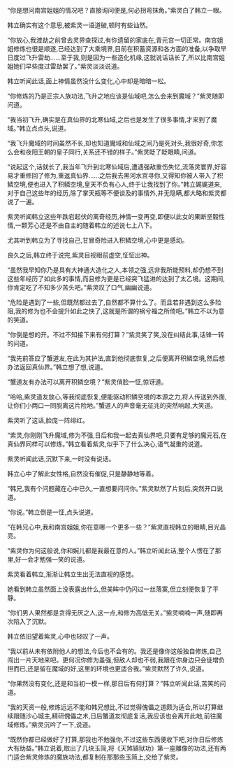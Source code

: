 
“你是想问南宫姐姐的情况吧？直接询问便是,何必拐弯抹角。”紫灵白了韩立一眼。

韩立确实有这个意思,被紫灵一语道破,顿时有些讪然。

“你放心,我渡劫之前曾去灵界查探过,有你遗留的家底在,青元宫一切正常。南宫姐姐修炼也很是顺遂,已经达到了大乘境界,目前在积蓄资源和各方面的准备,以争取早日度过飞升雷劫……至于我,则是因为一些造化机缘,这就说话话长了,所以比南宫姐姐她们早些度过雷劫罢了。”紫灵淡淡说道。

韩立听闻此话,面上神情虽然没什么变化,心中却是暗暗一松。

“你修炼的乃是正宗人族功法,飞升之地应该是仙域吧,怎么会来到魔域？”紫灵随即问道。

“我当初飞升,确实是在真仙界的北寒仙域,之后也是发生了很多事情,才来到了魔域。”韩立点点头,说道。

“我飞升魔域的时间虽然不长,却也知道魔域和仙域之间乃是死对头,我很好奇,你怎么会和夜阳王朝的皇子同行,关系还不错的样子。”紫灵眨了眨眼睛,问道。

“说起这个,话就长了,我当年飞升到北寒仙域后,遭遇强敌重伤失忆,流落灵寰界,好容易才重修回了修为,重返真仙界……之后我去黑河水宫寻你,又得知你被人带入了积鳞空境,便也进入了积鳞空境,皇天不负有心人,终于让我找到了你。”韩立娓娓道来,对于自己这些年的经历,除了掌天瓶等不便谈及的事情外,并无隐瞒,都大略和紫灵都说了一遍。

紫灵听闻韩立这些年跌宕起伏的离奇经历,神情一变再变,即便以此女的果断坚毅性情,一颗芳心还是不由自主的随着韩立的述说七上八下。

尤其听到韩立为了寻找自己,甘冒奇险进入积鳞空境,心中更是感动。

良久之后,韩立终于说完,紫灵目视眼前虚空,怔怔出神。

“虽然我早知你乃是具有大神通大造化之人,本领之强,远非我所能预料,却仍想不到这些年经历了如此多的事情,而且修为更是已经突飞猛进的达到了太乙境。这期间,你肯定吃了不知多少苦头吧。”紫灵叹了口气,幽幽说道。

“危险是遇到了一些,但既然都过去了,自然都不算什么了。而且若非遇到这么多险阻,我的修为也不会提升如此之快了,这就是所谓的祸兮福之所倚吧。”韩立不以为意的笑道。

“你倒是想的开。不过不知接下来有何打算？”紫灵笑了笑,没在纠结此事,话锋一转的问道。

“我先前答应了蟹道友,在此为其护法,直到他彻底恢复,之后便离开积鳞空境,然后想办法返回真仙界。”韩立想了想,说道。

“蟹道友有办法可以离开积鳞空境？”紫灵俏脸一怔,惊讶道。

“哈哈,紫灵道友放心,等我彻底恢复,便能驱动积鳞空境的本源之力,将人传送到外面,让你们小两口一同脱离这片险地。”蟹道人的声音毫无征兆的突然响起,大笑道。

紫灵听了这话,脸庞一阵绯红。

“紫灵,你刚刚飞升魔域,修为不强,日后和我一起去真仙界吧,只要有足够的魔元石,在真仙界同样可以修炼。”韩立看着紫灵,似乎下了什么决心,语气凝重的说道。

紫灵听闻此话,沉默下来,一时没有说话。

韩立心中了解此女性格,自然没有催促,只是静静地等着。

“韩兄,我有个问题藏在心中已久,一直想要问问你。”紫灵默然了片刻后,突然开口说道。

“你说。”韩立倒是一怔,点头说道。

“在韩兄心中,我和南宫姐姐,你在意哪一个更多一些？”紫灵直视韩立的眼睛,目光晶亮。

“紫灵你为何这般说,你和婉儿都是我最在意的人。”韩立听闻此话,整个人愣在了那里,好一会才勉强一笑的说道。

紫灵看着韩立,渐渐让韩立生出无法直视的感觉。

她看到韩立虽然面上没表露出什么,但美眸中仍闪过一丝落寞,但立刻便恢复了平静。

“你们男人果然都是贪得无厌之人,这一点,和修为高低无关。”紫灵喃喃一声,随即再次陷入了沉默。

韩立依旧望着紫灵,心中也轻叹了一声。

“我以前从未有依附他人的想法,今后也不会有的。我还是像你这般独自修炼,自己闯出一片天地来吧。更何况你修为虽强,但敌人却也不弱,我跟在你身边只会徒增负担而已,还是留在魔域的好,这里的环境也更适合我。”紫灵默然了许久,说道。

“你果然没有变化,还是和当初一模一样,那日后有何打算？”韩立听闻此话,苦笑的问道。

“我的天资一般,修炼远远不能和韩兄想比,不过觉得傀儡之道颇为适合,所以打算继续跟随沙心城主,精研傀儡之术,日后蟹道友彻底复活,我应该也会离开此地,前往魔域修炼。”紫灵沉吟了一下,说道。

“既然你都已经做好了打算,那我也不勉强你,不过这些东西便收下吧,对你日后修炼大有助益。”韩立说着,取出了几块玉简,将《天煞镇狱功》第一座雕像的功法,还有两门适合紫灵修炼的魔族功法,都复制在那那些玉简上,交给了紫灵。